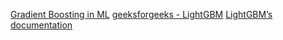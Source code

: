 [Gradient Boosting in ML](https://www.geeksforgeeks.org/ml-gradient-boosting/)
[geeksforgeeks - LightGBM](https://www.geeksforgeeks.org/lightgbm-light-gradient-boosting-machine/)
[LightGBM’s documentation](https://lightgbm.readthedocs.io/en/stable/)
